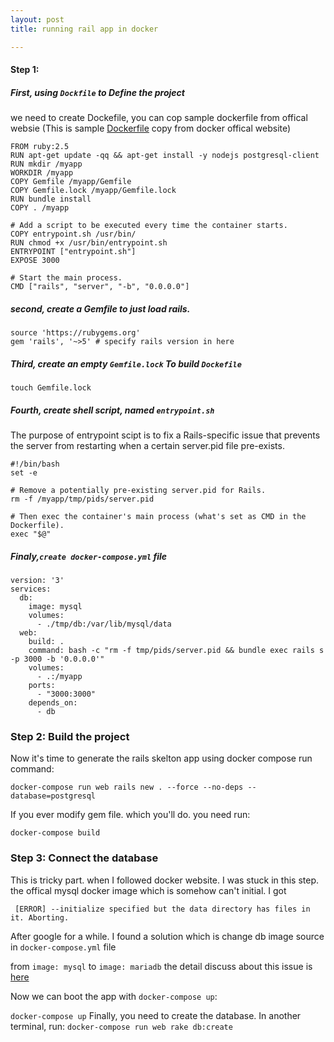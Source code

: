 ```yaml
---
layout: post
title: running rail app in docker

---
```


#### Step 1: 
##### First, using `Dockfile` to Define the project
we need to create Dockefile, you can cop sample 
dockerfile from offical websie
(This is sample [Dockerfile](https://docs.docker.com/compose/rails/) copy from docker offical website)

```
FROM ruby:2.5
RUN apt-get update -qq && apt-get install -y nodejs postgresql-client
RUN mkdir /myapp
WORKDIR /myapp
COPY Gemfile /myapp/Gemfile
COPY Gemfile.lock /myapp/Gemfile.lock
RUN bundle install
COPY . /myapp

# Add a script to be executed every time the container starts.
COPY entrypoint.sh /usr/bin/
RUN chmod +x /usr/bin/entrypoint.sh
ENTRYPOINT ["entrypoint.sh"]
EXPOSE 3000

# Start the main process.
CMD ["rails", "server", "-b", "0.0.0.0"]
```
##### second, create a Gemfile to just load rails. 

```
source 'https://rubygems.org'
gem 'rails', '~>5' # specify rails version in here

```
##### Third, create an empty `Gemfile.lock` To build `Dockefile`

 `touch Gemfile.lock`

##### Fourth, create shell script, named  `entrypoint.sh `
The purpose of entrypoint scipt is to fix a Rails-specific issue that prevents the server from restarting when a certain server.pid file pre-exists. 

```
#!/bin/bash
set -e

# Remove a potentially pre-existing server.pid for Rails.
rm -f /myapp/tmp/pids/server.pid

# Then exec the container's main process (what's set as CMD in the Dockerfile).
exec "$@"
```
##### Finaly,`create docker-compose.yml` file 

```
version: '3'
services:
  db:
    image: mysql
    volumes:
      - ./tmp/db:/var/lib/mysql/data
  web:
    build: .
    command: bash -c "rm -f tmp/pids/server.pid && bundle exec rails s -p 3000 -b '0.0.0.0'"
    volumes:
      - .:/myapp
    ports:
      - "3000:3000"
    depends_on:
      - db
```
### Step 2: Build the project
Now it's time to generate the rails skelton app using docker compose run command:

`docker-compose run web rails new . --force --no-deps --database=postgresql`

If you ever modify gem file. which you'll do.
you need run: 

`docker-compose build`
### Step 3: Connect the database
This is tricky part. when I followed docker website. I was stuck in this step. the offical mysql docker image which is somehow can't initial. I got 

` [ERROR] --initialize specified but the data directory has files in it. Aborting.`  

After google for a while. I found a solution which is change db image source in `docker-compose.yml` file

from `image: mysql` to `image: mariadb`
the detail discuss about this issue is [here](https://github.com/docker-library/mysql/issues/69)

Now we can boot the app with `docker-compose up`:

`docker-compose up`
Finally, you need to create the database. In another terminal, run:
`docker-compose run web rake db:create`
 
 


